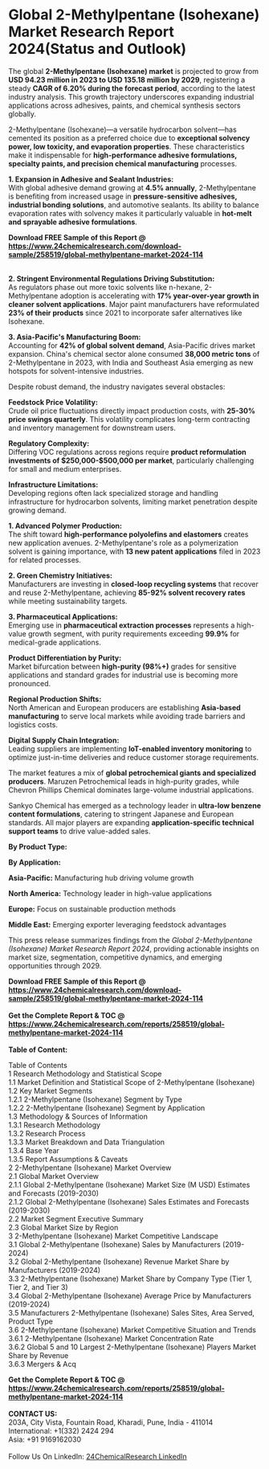 <h1>Global 2-Methylpentane (Isohexane) Market Research Report 2024(Status and Outlook)</h1><p>The global <strong>2-Methylpentane (Isohexane) market</strong> is projected to grow from <strong>USD 94.23 million in 2023 to USD 135.18 million by 2029</strong>, registering a steady <strong>CAGR of 6.20% during the forecast period</strong>, according to the latest industry analysis. This growth trajectory underscores expanding industrial applications across adhesives, paints, and chemical synthesis sectors globally.</p><p>2-Methylpentane (Isohexane)—a versatile hydrocarbon solvent—has cemented its position as a preferred choice due to <strong>exceptional solvency power, low toxicity, and evaporation properties</strong>. These characteristics make it indispensable for <strong>high-performance adhesive formulations, specialty paints, and precision chemical manufacturing</strong> processes.</p><p><strong>1. Expansion in Adhesive and Sealant Industries:</strong><br>
With global adhesive demand growing at <strong>4.5% annually</strong>, 2-Methylpentane is benefiting from increased usage in <strong>pressure-sensitive adhesives, industrial bonding solutions</strong>, and automotive sealants. Its ability to balance evaporation rates with solvency makes it particularly valuable in <strong>hot-melt and sprayable adhesive formulations</strong>.</p><div><b>Download FREE Sample of this Report @ 
            <a href="https://www.24chemicalresearch.com/download-sample/258519/global-methylpentane-market-2024-114">
            https://www.24chemicalresearch.com/download-sample/258519/global-methylpentane-market-2024-114</a></b></div><br><p><strong>2. Stringent Environmental Regulations Driving Substitution:</strong><br>
As regulators phase out more toxic solvents like n-hexane, 2-Methylpentane adoption is accelerating with <strong>17% year-over-year growth in cleaner solvent applications</strong>. Major paint manufacturers have reformulated <strong>23% of their products</strong> since 2021 to incorporate safer alternatives like Isohexane.</p><p><strong>3. Asia-Pacific's Manufacturing Boom:</strong><br>
Accounting for <strong>42% of global solvent demand</strong>, Asia-Pacific drives market expansion. China's chemical sector alone consumed <strong>38,000 metric tons</strong> of 2-Methylpentane in 2023, with India and Southeast Asia emerging as new hotspots for solvent-intensive industries.</p><p>Despite robust demand, the industry navigates several obstacles:</p><p><strong>Feedstock Price Volatility:</strong><br>
	Crude oil price fluctuations directly impact production costs, with <strong>25-30% price swings quarterly</strong>. This volatility complicates long-term contracting and inventory management for downstream users.</p><p><strong>Regulatory Complexity:</strong><br>
	Differing VOC regulations across regions require <strong>product reformulation investments of $250,000-$500,000 per market</strong>, particularly challenging for small and medium enterprises.</p><p><strong>Infrastructure Limitations:</strong><br>
	Developing regions often lack specialized storage and handling infrastructure for hydrocarbon solvents, limiting market penetration despite growing demand.</p><p><strong>1. Advanced Polymer Production:</strong><br>
The shift toward <strong>high-performance polyolefins and elastomers</strong> creates new application avenues. 2-Methylpentane's role as a polymerization solvent is gaining importance, with <strong>13 new patent applications</strong> filed in 2023 for related processes.</p><p><strong>2. Green Chemistry Initiatives:</strong><br>
Manufacturers are investing in <strong>closed-loop recycling systems</strong> that recover and reuse 2-Methylpentane, achieving <strong>85-92% solvent recovery rates</strong> while meeting sustainability targets.</p><p><strong>3. Pharmaceutical Applications:</strong><br>
Emerging use in <strong>pharmaceutical extraction processes</strong> represents a high-value growth segment, with purity requirements exceeding <strong>99.9%</strong> for medical-grade applications.</p><p><strong>Product Differentiation by Purity:</strong><br>
	Market bifurcation between <strong>high-purity (98%+)</strong> grades for sensitive applications and standard grades for industrial use is becoming more pronounced.</p><p><strong>Regional Production Shifts:</strong><br>
	North American and European producers are establishing <strong>Asia-based manufacturing</strong> to serve local markets while avoiding trade barriers and logistics costs.</p><p><strong>Digital Supply Chain Integration:</strong><br>
	Leading suppliers are implementing <strong>IoT-enabled inventory monitoring</strong> to optimize just-in-time deliveries and reduce customer storage requirements.</p><p>The market features a mix of <strong>global petrochemical giants and specialized producers</strong>. Maruzen Petrochemical leads in high-purity grades, while Chevron Phillips Chemical dominates large-volume industrial applications.</p><p>Sankyo Chemical has emerged as a technology leader in <strong>ultra-low benzene content formulations</strong>, catering to stringent Japanese and European standards. All major players are expanding <strong>application-specific technical support teams</strong> to drive value-added sales.</p><p><strong>By Product Type:</strong></p><p><strong>By Application:</strong></p><p><strong>Asia-Pacific:</strong> Manufacturing hub driving volume growth</p><p><strong>North America:</strong> Technology leader in high-value applications</p><p><strong>Europe:</strong> Focus on sustainable production methods</p><p><strong>Middle East:</strong> Emerging exporter leveraging feedstock advantages</p><p>This press release summarizes findings from the <em>Global 2-Methylpentane (Isohexane) Market Research Report 2024</em>, providing actionable insights on market size, segmentation, competitive dynamics, and emerging opportunities through 2029.</p><div><b>Download FREE Sample of this Report @ 
            <a href="https://www.24chemicalresearch.com/download-sample/258519/global-methylpentane-market-2024-114">
            https://www.24chemicalresearch.com/download-sample/258519/global-methylpentane-market-2024-114</a></b></div><br><div><b>Get the Complete Report & TOC @ 
            <a href="https://www.24chemicalresearch.com/reports/258519/global-methylpentane-market-2024-114">
            https://www.24chemicalresearch.com/reports/258519/global-methylpentane-market-2024-114</a></b></div><br>
            <b>Table of Content:</b><p>Table of Contents<br />
1 Research Methodology and Statistical Scope<br />
1.1 Market Definition and Statistical Scope of 2-Methylpentane (Isohexane)<br />
1.2 Key Market Segments<br />
1.2.1 2-Methylpentane (Isohexane) Segment by Type<br />
1.2.2 2-Methylpentane (Isohexane) Segment by Application<br />
1.3 Methodology & Sources of Information<br />
1.3.1 Research Methodology<br />
1.3.2 Research Process<br />
1.3.3 Market Breakdown and Data Triangulation<br />
1.3.4 Base Year<br />
1.3.5 Report Assumptions & Caveats<br />
2 2-Methylpentane (Isohexane) Market Overview<br />
2.1 Global Market Overview<br />
2.1.1 Global 2-Methylpentane (Isohexane) Market Size (M USD) Estimates and Forecasts (2019-2030)<br />
2.1.2 Global 2-Methylpentane (Isohexane) Sales Estimates and Forecasts (2019-2030)<br />
2.2 Market Segment Executive Summary<br />
2.3 Global Market Size by Region<br />
3 2-Methylpentane (Isohexane) Market Competitive Landscape<br />
3.1 Global 2-Methylpentane (Isohexane) Sales by Manufacturers (2019-2024)<br />
3.2 Global 2-Methylpentane (Isohexane) Revenue Market Share by Manufacturers (2019-2024)<br />
3.3 2-Methylpentane (Isohexane) Market Share by Company Type (Tier 1, Tier 2, and Tier 3)<br />
3.4 Global 2-Methylpentane (Isohexane) Average Price by Manufacturers (2019-2024)<br />
3.5 Manufacturers 2-Methylpentane (Isohexane) Sales Sites, Area Served, Product Type<br />
3.6 2-Methylpentane (Isohexane) Market Competitive Situation and Trends<br />
3.6.1 2-Methylpentane (Isohexane) Market Concentration Rate<br />
3.6.2 Global 5 and 10 Largest 2-Methylpentane (Isohexane) Players Market Share by Revenue<br />
3.6.3 Mergers & Acq</p><div><b>Get the Complete Report & TOC @ 
            <a href="https://www.24chemicalresearch.com/reports/258519/global-methylpentane-market-2024-114">
            https://www.24chemicalresearch.com/reports/258519/global-methylpentane-market-2024-114</a></b></div><br><b>CONTACT US:</b><br>
            203A, City Vista, Fountain Road, Kharadi, Pune, India - 411014<br>
            International: +1(332) 2424 294<br>
            Asia: +91 9169162030 <br><br>
            Follow Us On LinkedIn: <a href="https://www.linkedin.com/company/24chemicalresearch/">24ChemicalResearch LinkedIn</a>
